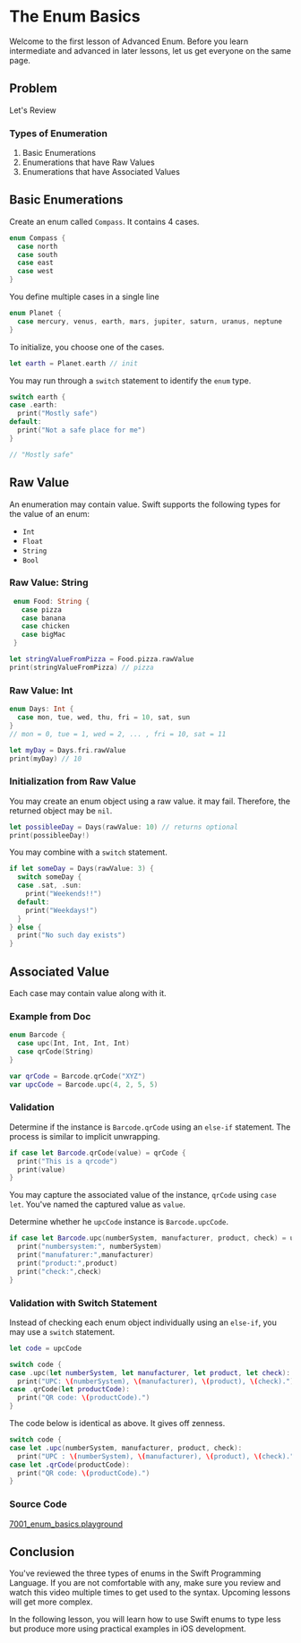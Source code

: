 # The Enum Basics
Welcome to the first lesson of Advanced Enum. Before you learn intermediate and advanced in later lessons, let us get everyone on the same page.

## Problem
Let's Review

### Types of Enumeration

 1. Basic Enumerations
 2. Enumerations that have Raw Values
 3. Enumerations that have Associated Values

## Basic Enumerations
Create an enum called `Compass`. It contains 4 cases.

```swift
enum Compass {
  case north
  case south
  case east
  case west
}
```

You define multiple cases in a single line
```swift
enum Planet {
  case mercury, venus, earth, mars, jupiter, saturn, uranus, neptune
}
```

To initialize, you choose one of the cases.
```swift
let earth = Planet.earth // init
```

You may run through a `switch` statement to identify the `enum` type.

```swift
switch earth {
case .earth:
  print("Mostly safe")
default:
  print("Not a safe place for me")
}

// "Mostly safe"
```

## Raw Value
An enumeration may contain value. Swift supports the following types for the value of an enum:
 - `Int`
 - `Float`
 - `String`
 - `Bool`

### Raw Value: String
```swift
 enum Food: String {
   case pizza
   case banana
   case chicken
   case bigMac
 }

let stringValueFromPizza = Food.pizza.rawValue
print(stringValueFromPizza) // pizza
```

### Raw Value: Int
```swift
enum Days: Int {
  case mon, tue, wed, thu, fri = 10, sat, sun
}
// mon = 0, tue = 1, wed = 2, ... , fri = 10, sat = 11

let myDay = Days.fri.rawValue
print(myDay) // 10
```

### Initialization from Raw Value
You may create an enum object using a raw value. it may fail. Therefore, the returned object may be `nil`.

```swift
let possibleeDay = Days(rawValue: 10) // returns optional
print(possibleeDay!)
```

You may combine with a `switch` statement.

```swift
if let someDay = Days(rawValue: 3) {
  switch someDay {
  case .sat, .sun:
    print("Weekends!!")
  default:
    print("Weekdays!")
  }
} else {
  print("No such day exists")
}
```

## Associated Value
Each case may contain value along with it.
### Example from Doc
```swift
enum Barcode {
  case upc(Int, Int, Int, Int)
  case qrCode(String)
}

var qrCode = Barcode.qrCode("XYZ")
var upcCode = Barcode.upc(4, 2, 5, 5)
```


### Validation
Determine if the instance is `Barcode.qrCode` using an `else-if` statement. The process is similar to implicit unwrapping.

```swift
if case let Barcode.qrCode(value) = qrCode {
  print("This is a qrcode")
  print(value)
}
```

You may capture the associated value of the instance, `qrCode` using `case let`. You've named the captured value as `value`.

Determine whether he `upcCode` instance is `Barcode.upcCode`.

```swift
if case let Barcode.upc(numberSystem, manufacturer, product, check) = upcCode {
  print("numbersystem:", numberSystem)
  print("manufaturer:",manufacturer)
  print("product:",product)
  print("check:",check)
}
```

### Validation with Switch Statement
Instead of checking each enum object individually using an `else-if`, you may use a `switch` statement.

```swift
let code = upcCode

switch code {
case .upc(let numberSystem, let manufacturer, let product, let check):
  print("UPC: \(numberSystem), \(manufacturer), \(product), \(check).")
case .qrCode(let productCode):
  print("QR code: \(productCode).")
}
```

The code below is identical as above. It gives off zenness.

```swift
switch code {
case let .upc(numberSystem, manufacturer, product, check):
  print("UPC : \(numberSystem), \(manufacturer), \(product), \(check).")
case let .qrCode(productCode):
  print("QR code: \(productCode).")
}
```

### Source Code
[7001_enum_basics.playground](https://www.dropbox.com/sh/sc8aqkx11u43o2g/AADC4jyUr1BULlhz4FtRUmsKa?dl=0)

## Conclusion
You've reviewed the three types of enums in the Swift Programming Language. If you are not comfortable with any, make sure you review and watch this video multiple times to get used to the syntax. Upcoming lessons will get more complex.

In the following lesson, you will learn how to use Swift enums to type less but produce more using practical examples in iOS development.
